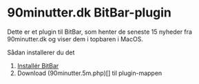# 90minutter.dk BitBar-plugin

Dette er et plugin til BitBar, som henter de seneste 15 nyheder fra 90minutter.dk og viser dem i topbaren i MacOS.

Sådan installerer du det

1. [Installér BitBar](https://getbitbar.com/)
2. Download (90minutter.5m.php)[] til plugin-mappen
